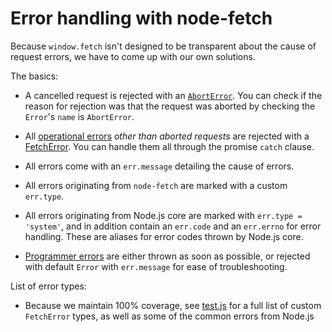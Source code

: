 
Error handling with node-fetch
==============================

Because `window.fetch` isn't designed to be transparent about the cause of request errors, we have to come up with our own solutions.

The basics:

- A cancelled request is rejected with an [`AbortError`](https://github.com/bitinn/node-fetch/blob/master/README.md#class-aborterror). You can check if the reason for rejection was that the request was aborted by checking the `Error`'s `name` is `AbortError`.

- All [operational errors][joyent-guide] *other than aborted requests* are rejected with a [FetchError](https://github.com/bitinn/node-fetch/blob/master/README.md#class-fetcherror). You can handle them all through the promise `catch` clause.

- All errors come with an `err.message` detailing the cause of errors.

- All errors originating from `node-fetch` are marked with a custom `err.type`.

- All errors originating from Node.js core are marked with `err.type = 'system'`, and in addition contain an `err.code` and an `err.errno` for error handling. These are aliases for error codes thrown by Node.js core.

- [Programmer errors][joyent-guide] are either thrown as soon as possible, or rejected with default `Error` with `err.message` for ease of troubleshooting.

List of error types:

- Because we maintain 100% coverage, see [test.js](https://github.com/bitinn/node-fetch/blob/master/test/test.js) for a full list of custom `FetchError` types, as well as some of the common errors from Node.js

[joyent-guide]: https://www.joyent.com/node-js/production/design/errors#operational-errors-vs-programmer-errors

